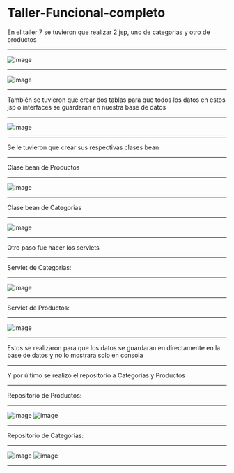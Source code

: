 # Taller-Funcional-completo
En el taller 7 se tuvieron que realizar 2 jsp, uno de categorias y otro de productos
***
![image](https://github.com/juliansnn/Taller-funcional/assets/128439443/8eb7305c-5aad-4eb0-af82-3b56647fe7fb)
***
![image](https://github.com/juliansnn/Taller-funcional/assets/128439443/90a87e5c-e08b-48df-bb56-e1d08f278f01)
***
También se tuvieron que crear dos tablas para que todos los datos en estos jsp o interfaces se guardaran en nuestra base de datos
***
![image](https://github.com/juliansnn/Taller-funcional/assets/128439443/a8d6fa5b-15b6-451b-9ee3-ef37b7c9e524)
***
Se le tuvieron que crear sus respectivas clases bean
*** 
Clase bean de Productos
***
![image](https://github.com/juliansnn/Taller-funcional/assets/128439443/851bad5b-bc1e-47a5-8878-30e8b934a17e)
***
Clase bean de Categorias
***
![image](https://github.com/juliansnn/Taller-funcional/assets/128439443/ee5b317a-d6cc-4398-adce-48058aaef3f3)
***
Otro paso fue hacer los servlets
***
Servlet de Categorias:
***
![image](https://github.com/juliansnn/Taller-funcional/assets/128439443/0c04cefa-9fc8-4953-b9d8-a541b36b0b0d)
***
Servlet de Productos:
***
![image](https://github.com/juliansnn/Taller-funcional/assets/128439443/3a23dd5d-2509-4680-a9f2-6f8b7e3c8ec5)
***
Estos se realizaron para que los datos se guardaran en directamente en la base de datos y no lo mostrara solo en consola
*** 
Y por último se realizó el repositorio a Categorias y Productos
***
Repositorio de Productos:
***
![image](https://github.com/juliansnn/Taller-funcional/assets/128439443/a8d8e289-130f-4fb8-a523-f2eca3f2abbb)
![image](https://github.com/juliansnn/Taller-funcional/assets/128439443/150601d0-ef09-4756-acbe-4b076799d1f5)
***
Repositorio de Categorias:
***
![image](https://github.com/juliansnn/Taller-funcional/assets/128439443/8603e23b-4295-4b45-8002-1a09e0ee3e7e)
![image](https://github.com/juliansnn/Taller-funcional/assets/128439443/a2143af9-7c35-428f-bb0f-c15ffa6162c9)
***
